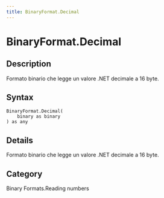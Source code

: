 ```yaml
---
title: BinaryFormat.Decimal
---
```


# BinaryFormat.Decimal


## Description

Formato binario che legge un valore .NET decimale a 16 byte.


## Syntax

```powerquery
BinaryFormat.Decimal(
    binary as binary
) as any
```


## Details

Formato binario che legge un valore .NET decimale a 16 byte.



## Category
Binary Formats.Reading numbers
